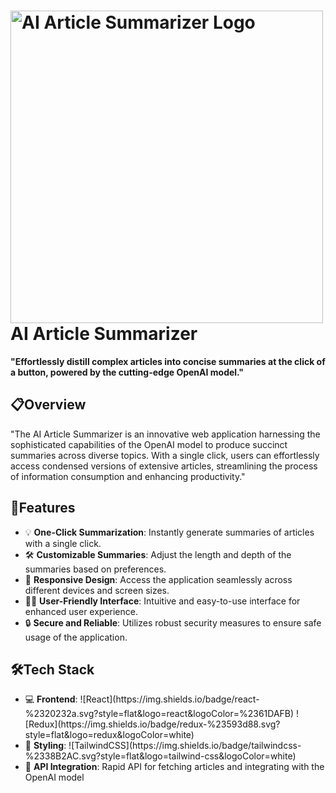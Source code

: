 <h1>
  <img src="https://th.bing.com/th/id/OIG4.x_AwVjeTpIY1bYupayNc?pid=ImgGn" alt="AI Article Summarizer Logo" style="max-width: 500px; height: 500px;"><br>
  AI Article Summarizer
</h1>

<p><strong>"Effortlessly distill complex articles into concise summaries at the click of a button, powered by the cutting-edge OpenAI model."</strong></p>

<h2>📋Overview</h2>

<p>"The AI Article Summarizer is an innovative web application harnessing the sophisticated capabilities of the OpenAI model to produce succinct summaries across diverse topics. With a single click, users can effortlessly access condensed versions of extensive articles, streamlining the process of information consumption and enhancing productivity."</p>

<h2>🚀Features</h2>

<ul>
  <li>💡 <strong>One-Click Summarization</strong>: Instantly generate summaries of articles with a single click.</li>
  <li>🛠️ <strong>Customizable Summaries</strong>: Adjust the length and depth of the summaries based on preferences.</li>
  <li>📱 <strong>Responsive Design</strong>: Access the application seamlessly across different devices and screen sizes.</li>
  <li>👩‍💻 <strong>User-Friendly Interface</strong>: Intuitive and easy-to-use interface for enhanced user experience.</li>
  <li>🔒 <strong>Secure and Reliable</strong>: Utilizes robust security measures to ensure safe usage of the application.</li>
</ul>

<h2>🛠️Tech Stack</h2>

<ul>
  <li>💻 <strong>Frontend</strong>: ![React](https://img.shields.io/badge/react-%2320232a.svg?style=flat&logo=react&logoColor=%2361DAFB) ![Redux](https://img.shields.io/badge/redux-%23593d88.svg?style=flat&logo=redux&logoColor=white) </li>
  <li>🎨 <strong>Styling</strong>: ![TailwindCSS](https://img.shields.io/badge/tailwindcss-%2338B2AC.svg?style=flat&logo=tailwind-css&logoColor=white)</li>
  <li>🔌 <strong>API Integration</strong>: Rapid API for fetching articles and integrating with the OpenAI model</li>
</ul>
